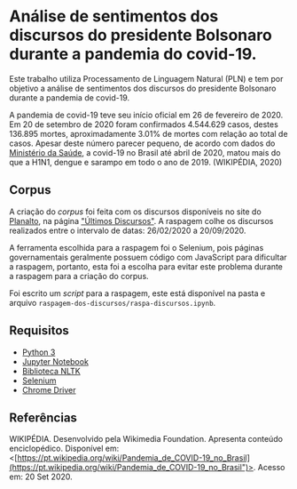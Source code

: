 # Análise de sentimentos dos discursos do presidente Bolsonaro durante a pandemia do covid-19.

Este trabalho utiliza Processamento de Linguagem Natural (PLN) e tem por objetivo a análise de sentimentos dos discursos do presidente Bolsonaro durante a pandemia de covid-19.

A pandemia de covid-19 teve seu início oficial em 26 de fevereiro de 2020. Em 20 de setembro de 2020 foram confirmados 4.544.629 casos, destes 136.895 mortes, aproximadamente 3.01% de mortes com relação ao total de casos. Apesar deste número parecer pequeno, de acordo com dados do [Ministério da Saúde](https://saude.gov.br/), a covid-19 no Brasil até abril de 2020, matou mais do que a H1N1, dengue e sarampo em todo o ano de 2019. (WIKIPÉDIA, 2020)

## Corpus

A criação do *corpus* foi feita com os discursos disponíveis no site do [Planalto](https://www.gov.br/planalto/pt-br), na página ["Últimos Discursos"](https://www.gov.br/planalto/pt-br/acompanhe-o-planalto/discursos?b_start:int=0). A raspagem colhe os discursos realizados entre o intervalo de datas: 26/02/2020 a 20/09/2020.

A ferramenta escolhida para a raspagem foi o Selenium, pois páginas governamentais geralmente possuem código com JavaScript para dificultar a raspagem, portanto, esta foi a escolha para evitar este problema durante a raspagem para a criação do corpus.

Foi escrito um *script* para a raspagem, este está disponível na pasta e arquivo `raspagem-dos-discursos/raspa-discursos.ipynb`.

## Requisitos

 - [Python 3](https://www.python.org/downloads/)
 - [Jupyter Notebook](https://jupyter.org/install)
 - [Biblioteca NLTK](https://www.nltk.org/install.html)
 - [Selenium](https://selenium-python.readthedocs.io/installation.html)
 - [Chrome Driver](https://sites.google.com/a/chromium.org/chromedriver/downloads)

## Referências

WIKIPÉDIA. Desenvolvido pela Wikimedia Foundation. Apresenta conteúdo enciclopédico. Disponível em: <[https://pt.wikipedia.org/wiki/Pandemia_de_COVID-19_no_Brasil](https://pt.wikipedia.org/wiki/Pandemia_de_COVID-19_no_Brasil")>. Acesso em: 20 Set 2020.